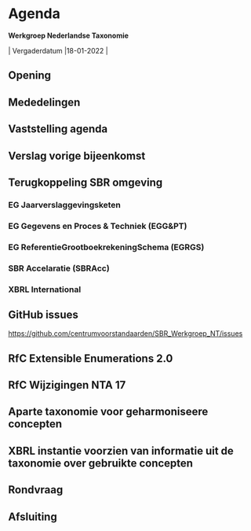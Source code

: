 # Agenda
 **Werkgroep Nederlandse Taxonomie**

| Vergaderdatum |18-01-2022 |

## Opening
## Mededelingen
## Vaststelling agenda
## Verslag vorige bijeenkomst
## Terugkoppeling SBR omgeving
### EG Jaarverslaggevingsketen
### EG Gegevens en Proces &amp; Techniek (EGG&amp;PT)
### EG ReferentieGrootboekrekeningSchema (EGRGS)
### SBR Accelaratie (SBRAcc)
### XBRL International
## GitHub issues 
https://github.com/centrumvoorstandaarden/SBR_Werkgroep_NT/issues
## RfC Extensible Enumerations 2.0
## RfC Wijzigingen NTA 17
## Aparte taxonomie voor geharmoniseere concepten
## XBRL instantie voorzien van informatie uit de taxonomie over gebruikte concepten
## Rondvraag
## Afsluiting
